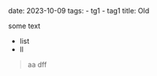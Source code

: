 <meta>
date: 2023-10-09
tags:
  - tg1
  - tag1
title: Old
</meta>

some text

* list
* ll

> aa
> dff
